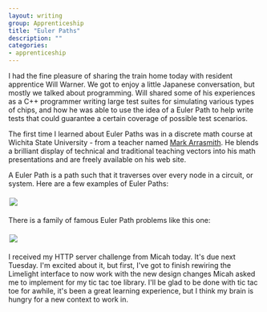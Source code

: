 ```yaml
---
layout: writing
group: Apprenticeship
title: "Euler Paths"
description: ""
categories:
- apprenticeship
---
```


I had the fine pleasure of sharing the train home today with resident apprentice Will Warner. We got to enjoy a little Japanese conversation, but mostly we talked about programming. Will shared some of his experiences as a C++ programmer writing large test suites for simulating various types of chips, and how he was able to use the idea of a Euler Path to help write tests that could guarantee a certain coverage of possible test scenarios.

The first time I learned about Euler Paths was in a discrete math course at Wichita State University - from a teacher named [Mark Arrasmith](http://chaos.math.wichita.edu/). He blends a brilliant display of technical and traditional teaching vectors into his math presentations and are freely available on his web site.

A Euler Path is a path such that it traverses over every node in a circuit, or system. Here are a few examples of Euler Paths:

<div style="width: 500px; margin: 20px auto;">
  <img src="http://i.imgur.com/o1ksoWt.gif" />
</div>

There is a family of famous Euler Path problems like this one:

<div style="width: 500px; margin: 20px auto;">
  <img src="http://i.imgur.com/lPV3xzF.jpg" />
</div>

I received my HTTP server challenge from Micah today. It's due next Tuesday. I'm excited about it, but first, I've got to finish rewiring the Limelight interface to now work with the new design changes Micah asked me to implement for my tic tac toe library. I'll be glad to be done with tic tac toe for awhile, it's been a great learning experience, but I think my brain is hungry for a new context to work in.
